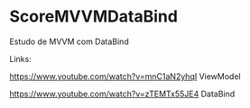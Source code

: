 # ScoreMVVMDataBind
Estudo de MVVM com DataBind

Links:

https://www.youtube.com/watch?v=mnC1aN2yhqI ViewModel

https://www.youtube.com/watch?v=zTEMTx55JE4 DataBind
